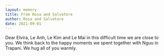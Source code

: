 ```yaml
---
layout: memory	
title: From Rosa and Salvatore
author: Rosa and Salvatore
date: 2021-09-01
---
```


Dear Elvira, Le Anh, Le Kim and Le Mai in this difficult time we are close to you. We think back to the happy moments we spent together with Nguu in Trapani. We hug all of you warmly.  